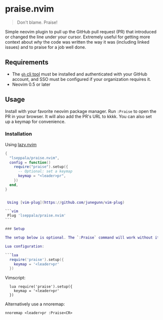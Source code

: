 # praise.nvim

> Don't blame. Praise!

Simple neovim plugin to pull up the GitHub pull request (PR) that introduced or changed the line under your cursor. Extremely useful for getting more context about _why_ the code was written the way it was (including linked issues) and to praise for a job well done.

## Requirements

- The [`gh` cli tool](https://cli.github.com/) must be installed and authenticated with your GitHub account, and SSO must be configured if your organization requires it.
- Neovim 0.5 or later

## Usage

Install with your favorite neovim package manager. Run `:Praise` to open the PR in your browser. It will also add the PR's URL to kkkk. You can also set up a keymap for convenience.

### Installation

Using [lazy.nvim](https://github.com/folke/lazy.nvim)

````lua
{
  "lseppala/praise.nvim",
  config = function()
    require("praise").setup({
      -- Optional: set a keymap
      keymap = "<leader>pr",
    })
  end,
}


 Using [vim-plug](https://github.com/junegunn/vim-plug)

```vim
 Plug 'lseppala/praise.nvim'
```

### Setup

The setup below is optional. The `:Praise` command will work without it, but you can set a keymap to make it easier to use.

Lua configuration:

```lua
  require('praise').setup({
    keymap = '<leader>pr'
  })
````

Vimscript:

```vim
  lua require('praise').setup({
    keymap = '<leader>pr'
  })
```

Alternatively use a nnoremap:

```vim
nnoremap <leader>pr :Praise<CR>
```
